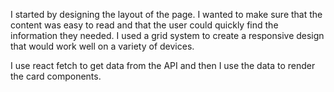 I started by designing the layout of the page. I wanted to make sure that the content was easy to read
and that the user could quickly find the information they needed. I used a grid system to create a
responsive design that would work well on a variety of devices.

I use react fetch to get data from the API and then I use the data to render the card components.

